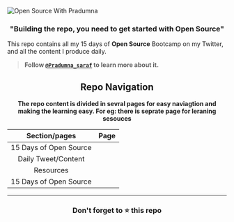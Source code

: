 ![Open Source With Pradumna](https://user-images.githubusercontent.com/51878265/160343560-2ae1addf-c4d0-444b-ab0d-b3d033265055.png)

<h3 align="center"><b>"Building the repo, you need to get started with Open Source"</b></h3>

This repo contains all my 15 days of **Open Source** Bootcamp on my Twitter, and all the content I produce daily.

> **Follow [`@Pradumna_saraf`](https://twitter.com/pradumna_saraf) to learn more about it.**

 
<h2 align="center">Repo Navigation</h2>

<p align="center"><b> The repo content is divided in sevral pages for easy naviagtion and making the learning easy. For eg: there is seprate page for leraning sesouces </b></p>


   
|               Section/pages             |              Page           |
|:---------------------------------------:|:---------------------------:|
|        15 Days of Open Source           |                             |
|        Daily Tweet/Content              |                             |
|        Resources            |                             |
|        15 Days of Open Source            |                             |





---
<h3 align = "center">Don't forget to ⭐ this repo<h3>
